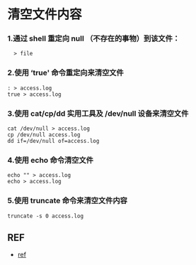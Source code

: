 # 清空文件内容

### 1.通过 shell 重定向 null （不存在的事物）到该文件：

```
  > file
```

### 2.使用 ‘true' 命令重定向来清空文件

```
: > access.log
true > access.log
```

### 3.使用 cat/cp/dd 实用工具及 /dev/null 设备来清空文件

```
cat /dev/null > access.log
cp /dev/null access.log
dd if=/dev/null of=access.log
```

### 4.使用 echo 命令清空文件

```
echo "" > access.log
echo > access.log
```

### 5.使用 truncate 命令来清空文件内容

```
truncate -s 0 access.log
```

## REF

* [ref](http://www.jb51.net/article/100462.htm)
